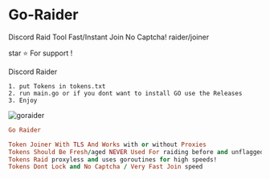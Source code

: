 # Go-Raider
Discord Raid Tool Fast/Instant Join No Captcha!  raider/joiner

star ⭐ For support !

Discord Raider

```
1. put Tokens in tokens.txt
2. run main.go or if you dont want to install GO use the Releases
3. Enjoy

```

![goraider](https://user-images.githubusercontent.com/110062350/198759442-50b506ee-3eff-4a67-9d4e-0a74027ac588.gif)


```ruby
Go Raider

Token Joiner With TLS And Works with or without Proxies
Tokens Should Be Fresh/aged NEVER Used For raiding before and unflagged
Tokens Raid proxyless and uses goroutines for high speeds! 
Tokens Dont Lock and No Captcha / Very Fast Join speed

```
